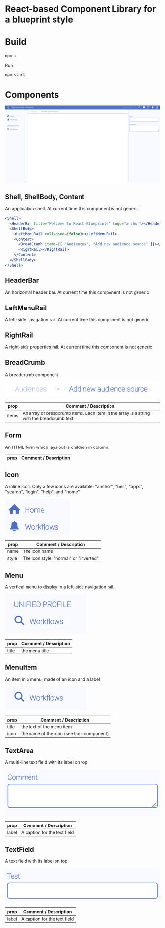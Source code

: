 # React-based Component Library for a blueprint style

# Build
```sh
npm i
```

Run
```sh
npm start
```

# Components

![Overview](./doc/images/Overview.png)

## Shell, ShellBody, Content
An application shell. At current time this component is not generic

```jsx
<Shell>
  <HeaderBar title="Welcome to React-Blueprints" logo="anchor"></HeaderBar>
  <ShellBody>
    <LeftMenuRail collapsed={false}></LeftMenuRail>
    <Content>
      <BreadCrumb items={[ "Audiences", "Add new audience source" ]}></BreadCrumb>
      <RightRail></RightRail>
    </Content>
  </ShellBody>
</Shell>
```

## HeaderBar

An horizontal header bar. At current time this component is not generic

## LeftMenuRail

A left-side navigation rail. At current time this component is not generic

## RightRail

A right-side properties rail. At current time this component is not generic

## BreadCrumb
A breadcrumb component

![BreadCrumb](./doc/images/BreadCrumb.png)

| prop | Comment / Description |
|----|---|
| items | An array of breadcrumb items. Each item in the array is a string with the breadcrumb text

## Form
An HTML form which lays out is children in column.

| prop | Comment / Description |
|----|---|

## Icon
A inline icon. Only a few icons are available: "anchor", "bell", "apps", "search", "login", "help", and "home"

![Icon](./doc/images/Icon.png)

| prop | Comment / Description |
|----|---|
| name | The icon name
| style | The icon style: "normal" or "inverted"

## Menu

A vertical menu to display in a left-side navigation rail.

![Menu](./doc/images/Menu.png)

| prop | Comment / Description |
|----|---|
| title | the menu title

## MenuItem

An item in a menu, made of an icon and a label

![MenuItem](./doc/images/MenuItem.png)

| prop | Comment / Description |
|----|---|
| title | the text of the menu item
| icon | the name of the icon (see Icon component)

## TextArea
A multi-line text field with its label on top

![TextArea](./doc/images/TextArea.png)

| prop | Comment / Description |
|----|---|
| label | A caption for the text field

## TextField
A text field with its label on top

![TextField](./doc/images/TextField.png)

| prop | Comment / Description |
|----|---|
| label | A caption for the text field